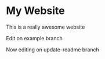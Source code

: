 # My Website
This is a really awesome website

Edit on example branch

Now editing on update-readme branch
